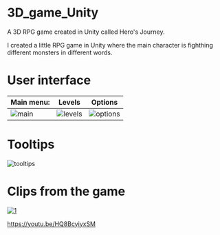 # 3D_game_Unity
A 3D RPG game created in Unity called Hero's Journey.

I created a little RPG game in Unity where the main character is fighthing different monsters in different words.

# User interface 

| Main menu: | Levels | Options |
| --- | --- | --- |
| ![main](https://github.com/BenceBiricz/3D_game_Unity/assets/71565433/8163c640-ce90-4b8c-8804-f1e9e0f1897e) | ![levels](https://github.com/BenceBiricz/3D_game_Unity/assets/71565433/010de938-f6e9-4d69-aaba-c495ad7a7d16) | ![options](https://github.com/BenceBiricz/3D_game_Unity/assets/71565433/6ae2abc4-4d11-4f33-a702-7c752f44410f) |

# Tooltips

![tooltips](https://github.com/BenceBiricz/3D_game_Unity/assets/71565433/44d3f79f-13f8-4b9c-8a58-a04c682cd123)

# Clips from the game

[![1](https://youtu.be/HQ8BcyiyxSM)](https://youtu.be/HQ8BcyiyxSM)

https://youtu.be/HQ8BcyiyxSM
